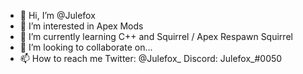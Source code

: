 - 👋 Hi, I’m @Julefox
- 👀 I’m interested in Apex Mods
- 🌱 I’m currently learning C++ and Squirrel / Apex Respawn Squirrel
- 💞️ I’m looking to collaborate on...
- 📫 How to reach me Twitter: @Julefox_ Discord: Julefox_#0050

<!---
Julefox/Julefox is a ✨ special ✨ repository because its `README.md` (this file) appears on your GitHub profile.
You can click the Preview link to take a look at your changes.
--->
